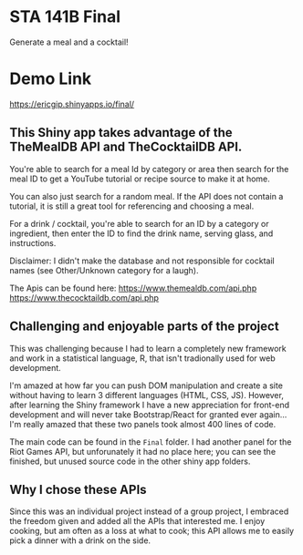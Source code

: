 # STA 141B Final
Generate a meal and a cocktail!


# Demo Link
https://ericgip.shinyapps.io/final/

## This Shiny app takes advantage of the TheMealDB API and TheCocktailDB API.
You're able to search for a meal Id by category or area then search for the meal ID to get a YouTube tutorial or recipe source to make it at home.  

You can also just search for a random meal. If the API does not contain a tutorial, it is still a great tool for referencing and choosing a meal.  

For a drink / cocktail, you're able to search for an ID by a category or ingredient, then enter the ID to find the drink name, serving glass, and instructions.   

Disclaimer: I didn't make the database and not responsible for cocktail names (see Other/Unknown category for a laugh). 

The Apis can be found here: https://www.themealdb.com/api.php https://www.thecocktaildb.com/api.php

## Challenging and enjoyable parts of the project

This was challenging because I had to learn a completely new framework and work in a statistical language, R, that isn't tradionally used for web development.  

I'm amazed at how far you can push DOM manipulation and create a site without having to learn 3 different languages (HTML, CSS, JS). However, after learning the Shiny framework I have a new appreciation for front-end development and will never take Bootstrap/React for granted ever again... I'm really amazed that these two panels took almost 400 lines of code.  

The main code can be found in the `Final` folder. I had another panel for the Riot Games API, but unforunately it had no place here; you can see the finished, but unused source code in the other shiny app folders.

## Why I chose these APIs
Since this was an individual project instead of a group project, I embraced the freedom given and added all the APIs that interested me. I enjoy cooking, but am often as a loss at what to cook; this API allows me to easily pick a dinner with a drink on the side. 
